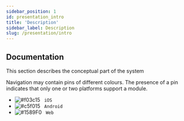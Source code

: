 ```yaml
---
sidebar_position: 1
id: presentation_intro
title: 'Description' 
sidebar_label: Description
slug: /presentation/intro
---
```


## Documentation

This section describes the conceptual part of the system

Navigation may contain pins of different colours. The presence of a pin indicates that only one or two platforms support a module.

- ![#f03c15](https://via.placeholder.com/15/000000/000000?text=+) ` iOS`
- ![#c5f015](https://via.placeholder.com/15/c5f015/000000?text=+) ` Android`
- ![#1589F0](https://via.placeholder.com/15/1589F0/000000?text=+) ` Web`
